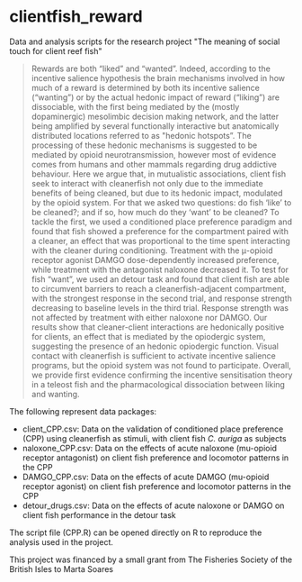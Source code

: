 # clientfish_reward
Data and analysis scripts for the research project "The meaning of social touch for client reef fish"
> Rewards are both “liked” and “wanted”. Indeed, according to the incentive salience hypothesis the brain mechanisms involved in how much of a reward is determined by both its incentive salience (“wanting”) or by the actual hedonic impact of reward (“liking”) are dissociable, with the first being mediated by the (mostly dopaminergic) mesolimbic decision making network, and the latter being amplified by several functionally interactive but anatomically distributed locations referred to as "hedonic hotspots”. The processing of these hedonic mechanisms is suggested to be mediated by opioid neurotransmission, however most of evidence comes from humans and other mammals regarding drug addictive behaviour. Here we argue that, in mutualistic associations, client fish seek to interact with cleanerfish not only due to the immediate benefits of being cleaned, but due to its hedonic impact, modulated by the opioid system. For that we asked two questions: do fish ‘like’ to be cleaned?; and if so, how much do they ‘want’ to be cleaned? To tackle the first, we used a conditioned place preference paradigm and found that fish showed a preference for the compartment paired with a cleaner, an effect that was proportional to the time spent interacting with the cleaner during conditioning. Treatment with the μ-opioid receptor agonist DAMGO dose-dependently increased preference, while treatment with the antagonist naloxone decreased it. To test for fish “want”, we used an detour task and found that client fish are able to circumvent barriers to reach a cleanerfish-adjacent compartment, with the strongest response in the second trial, and response strength decreasing to baseline levels in the third trial. Response strength was not affected by treatment with either naloxone nor DAMGO. Our results show that cleaner-client interactions are hedonically positive for clients, an effect that is mediated by the opiodergic system, suggesting the presence of an hedonic opiodergic function. Visual contact with cleanerfish is sufficient to activate incentive salience programs, but the opioid system was not found to participate. Overall, we provide first evidence confirming the incentive sensitisation theory in a teleost fish and the pharmacological dissociation between liking and wanting. 

The following represent data packages:
- client_CPP.csv: Data on the validation of conditioned place preference (CPP) using cleanerfish as stimuli, with client fish _C. auriga_ as subjects
- naloxone_CPP.csv: Data on the effects of acute naloxone (mu-opioid receptor antagonist) on client fish preference and locomotor patterns in the CPP
- DAMGO_CPP.csv: Data on the effects of acute DAMGO (mu-opioid receptor agonist) on client fish preference and locomotor patterns in the CPP
- detour_drugs.csv: Data on the effects of acute naloxone or DAMGO on client fish performance in the detour task

The script file (CPP.R) can be opened directly on R to reproduce the analysis used in the project.

This project was financed by a small grant from The Fisheries Society of the British Isles to Marta Soares
